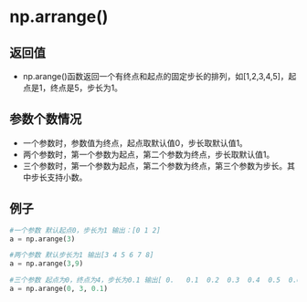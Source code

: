 # np.arrange()

## 返回值

- np.arange()函数返回一个有终点和起点的固定步长的排列，如[1,2,3,4,5]，起点是1，终点是5，步长为1。

## 参数个数情况

- 一个参数时，参数值为终点，起点取默认值0，步长取默认值1。
- 两个参数时，第一个参数为起点，第二个参数为终点，步长取默认值1。
- 三个参数时，第一个参数为起点，第二个参数为终点，第三个参数为步长。其中步长支持小数。

## 例子

```python
#一个参数 默认起点0，步长为1 输出：[0 1 2]
a = np.arange(3)

#两个参数 默认步长为1 输出[3 4 5 6 7 8]
a = np.arange(3,9)

#三个参数 起点为0，终点为4，步长为0.1 输出[ 0.   0.1  0.2  0.3  0.4  0.5  0.6  0.7  0.8  0.9  1.   1.1  1.2  1.3  1.4 1.5  1.6  1.7  1.8  1.9  2.   2.1  2.2  2.3  2.4  2.5  2.6  2.7  2.8  2.9]
a = np.arange(0, 3, 0.1)
```



